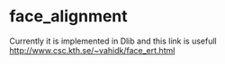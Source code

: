 # face_alignment
Currently it is implemented in Dlib and this link is usefull http://www.csc.kth.se/~vahidk/face_ert.html
